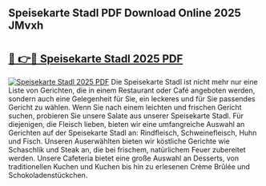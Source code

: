 ## Speisekarte Stadl PDF Download Online 2025 JMvxh

# <h2><a href="http://gc5nph0.nevu.top/?p=Speisekarte+Stadl">🔗 👉🔴 Speisekarte Stadl 2025 PDF</a></h2>

[![Speisekarte Stadl 2025 PDF](https://i.imgur.com/dBaPXMq.png)](http://gc5nph0.nevu.top/?p=Speisekarte+Stadl)
Die Speisekarte Stadl ist nicht mehr nur eine Liste von Gerichten, die in einem Restaurant oder Café angeboten werden, sondern auch eine Gelegenheit für Sie, ein leckeres und für Sie passendes Gericht zu wählen. Wenn Sie nach einem leichten und frischen Gericht suchen, probieren Sie unsere Salate aus unserer Speisekarte Stadl. Für diejenigen, die Fleisch lieben, bieten wir eine umfangreiche Auswahl an Gerichten auf der Speisekarte Stadl an: Rindfleisch, Schweinefleisch, Huhn und Fisch. Unseren Auserwählten bieten wir köstliche Gerichte wie Schaschlik und Steak an, die bei frischem, natürlichem Feuer zubereitet werden. Unsere Cafeteria bietet eine große Auswahl an Desserts, von traditionellen Kuchen und Kuchen bis hin zu erlesenen Crème Brûlée und Schokoladenstückchen.
